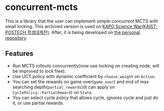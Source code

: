# concurrent-mcts

This is a library that the user can implement simple concurrent MCTS with small locking.
This archived version is used on [KAPO Science War(KAIST-POSTECH 학생대제전)](https://www.youtube.com/watch?v=N8qPkPN3Bns).
After, it is being developed on [the personal repository](https://github.com/codingskynet/concurrent-mcts).

## Features
- Run MCTS rollouts concurrently(now use locking on creating node, will be improved to lock free).
- Use UCT policy with dynamic coefficient by `choose_weight` on `Action`.
- You can set the rewards on game over(`game_over`) and end of max searching depth(`partial_rewards`)(it can apply on `CyclePolicy::PartialReward`) on `State`.
- You can select cycle policy that allows cycle, ignores cycle and just do it, or use partial rewards.
